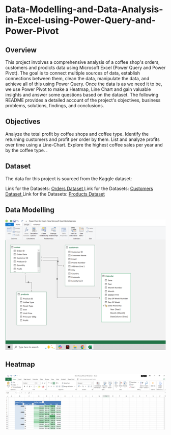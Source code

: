 # Data-Modelling-and-Data-Analysis-in-Excel-using-Power-Query-and-Power-Pivot

## Overview
This project involves a comprehensive analysis of a coffee shop's orders, customers and prodicts data using Microsoft Excel (Power Query and Power Pivot). The goal is to connect multiple sources of data, establish connections between them, clean the data, manipulate the data, and achieve all of this using Power Query. Once the data is as we need it to be, we use Power Pivot to make a Heatmap, Line Chart and gain valuable insights and answer some questions based on the dataset. The following README provides a detailed account of the project's objectives, business problems, solutions, findings, and conclusions.

## Objectives
Analyze the total profit by coffee shops and coffee type.
Identify the returning customers and profit per order by them.
List and analyze profits over time using a Line-Chart.
Explore the highest coffee sales per year and by the coffee type. .

## Dataset
The data for this project is sourced from the Kaggle dataset:

Link for the Datasets: [Orders Dataset ](https://github.com/sumedhkulkarni7/Data-Modelling-and-Data-Analysis-in-Excel-using-Power-Query-and-Power-Pivot/blob/main/orders.csv)
Link for the Datasets: [Customers Dataset ](https://github.com/sumedhkulkarni7/Data-Modelling-and-Data-Analysis-in-Excel-using-Power-Query-and-Power-Pivot/blob/main/customers.csv)
Link for the Datasets: [Products Dataset ](https://github.com/sumedhkulkarni7/Data-Modelling-and-Data-Analysis-in-Excel-using-Power-Query-and-Power-Pivot/blob/main/products.csv)

## Data Modelling

![Data Modelling](https://github.com/sumedhkulkarni7/Data-Modelling-and-Data-Analysis-in-Excel-using-Power-Query-and-Power-Pivot/blob/main/Power%20Pivot%201.PNG)

## Heatmap

![Yearly by Coffee Type](https://github.com/sumedhkulkarni7/Data-Modelling-and-Data-Analysis-in-Excel-using-Power-Query-and-Power-Pivot/blob/main/yearl%20Profit%20Pivot%20Table.PNG)
